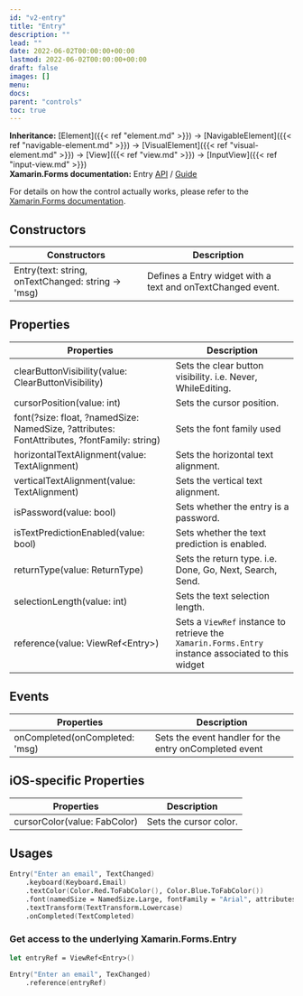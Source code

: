 ```yaml
---
id: "v2-entry"
title: "Entry"
description: ""
lead: ""
date: 2022-06-02T00:00:00+00:00
lastmod: 2022-06-02T00:00:00+00:00
draft: false
images: []
menu:
docs:
parent: "controls"
toc: true
---
```


**Inheritance:** [Element]({{< ref "element.md" >}}) -> [NavigableElement]({{< ref "navigable-element.md" >}}) -> [VisualElement]({{< ref "visual-element.md" >}}) -> [View]({{< ref "view.md" >}}) -> [InputView]({{< ref "input-view.md" >}})  
**Xamarin.Forms documentation:** Entry [API](https://docs.microsoft.com/en-us/dotnet/api/xamarin.forms.entry) / [Guide](https://docs.microsoft.com/en-us/xamarin/xamarin-forms/user-interface/text/entry)

For details on how the control actually works, please refer to the [Xamarin.Forms documentation](https://docs.microsoft.com/en-us/xamarin/xamarin-forms/user-interface/text/entry).

## Constructors

| Constructors | Description |
|--|--|
| Entry(text: string, onTextChanged: string -> 'msg) | Defines a Entry widget with a text and onTextChanged event. |

## Properties

| Properties | Description |
|--|--|
| clearButtonVisibility(value: ClearButtonVisibility) | Sets the clear button visibility. i.e. Never, WhileEditing. |
| cursorPosition(value: int) | Sets the cursor position. |
| font(?size: float, ?namedSize: NamedSize, ?attributes: FontAttributes, ?fontFamily: string) | Sets the font family used |
| horizontalTextAlignment(value: TextAlignment) | Sets the horizontal text alignment. |
| verticalTextAlignment(value: TextAlignment) | Sets the vertical text alignment. |
| isPassword(value: bool) | Sets whether the entry is a password. |
| isTextPredictionEnabled(value: bool) | Sets whether the text prediction is enabled. |
| returnType(value: ReturnType) | Sets the return type. i.e. Done, Go, Next, Search, Send.  |
| selectionLength(value: int) | Sets the text selection length. |
| reference(value: ViewRef&lt;Entry&gt;) | Sets a `ViewRef` instance to retrieve the `Xamarin.Forms.Entry` instance associated to this widget |

## Events

| Properties | Description |
|--|--|
| onCompleted(onCompleted: 'msg) | Sets the event handler for the entry onCompleted event |

## iOS-specific Properties

| Properties | Description |
|--|--|
| cursorColor(value: FabColor) | Sets the cursor color. |

## Usages

```fs
Entry("Enter an email", TextChanged)
    .keyboard(Keyboard.Email)
    .textColor(Color.Red.ToFabColor(), Color.Blue.ToFabColor())
    .font(namedSize = NamedSize.Large, fontFamily = "Arial", attributes = FontAttributes.Bold)
    .textTransform(TextTransform.Lowercase)
    .onCompleted(TextCompleted)
```

### Get access to the underlying Xamarin.Forms.Entry

```fs
let entryRef = ViewRef<Entry>()

Entry("Enter an email", TexChanged)
    .reference(entryRef)
```
